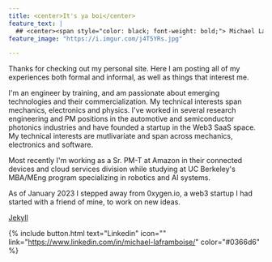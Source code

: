```yaml
---
title: <center>It's ya boi</center>
feature_text: |
  ## <center><span style="color: black; font-weight: bold;"> Michael LaFramboise </span></center>
feature_image: "https://i.imgur.com/j4T5YRs.jpg"

---
```


Thanks for checking out my personal site. Here I am posting all of my experiences both formal and informal, as well as things that interest me. 

I'm an engineer by training, and am passionate about emerging technologies and their commercialization. My technical interests span mechanics, electronics and physics. I've worked in several research engineering and PM positions in the automotive and semiconductor photonics industries and have founded a startup in the Web3 SaaS space. My technical interests are mutlivariate and span across mechanics, electronics and software. 

Most recently I'm working as a Sr. PM-T at Amazon in their connected devices and cloud services division while studying at UC Berkeley's MBA/MEng program specializing in robotics and AI systems.

As of January 2023 I stepped away from 0xygen.io, a web3 startup I had started with a friend of mine, to work on new ideas.

[Jekyll](https://jekyllrb.com/) 

{% include button.html text="Linkedin" icon="" link="https://www.linkedin.com/in/michael-laframboise/" color="#0366d6" %} 



